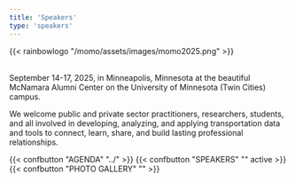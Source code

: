 ```yaml
---
title: 'Speakers'
type: 'speakers'
---
```


{{< rainbowlogo "/momo/assets/images/momo2025.png" >}}

<br/>
September 14-17, 2025, in Minneapolis, Minnesota at the beautiful McNamara Alumni Center on the University of Minnesota (Twin Cities) campus.

We welcome public and private sector practitioners, researchers, students, and all involved in developing, analyzing, and applying transportation data and tools to connect, learn, share, and build lasting professional relationships.

<div class="conf-section-picker">
{{< confbutton "AGENDA" "../" >}}
{{< confbutton "SPEAKERS" "" active >}}
{{< confbutton "PHOTO GALLERY" "" >}}
</div>
